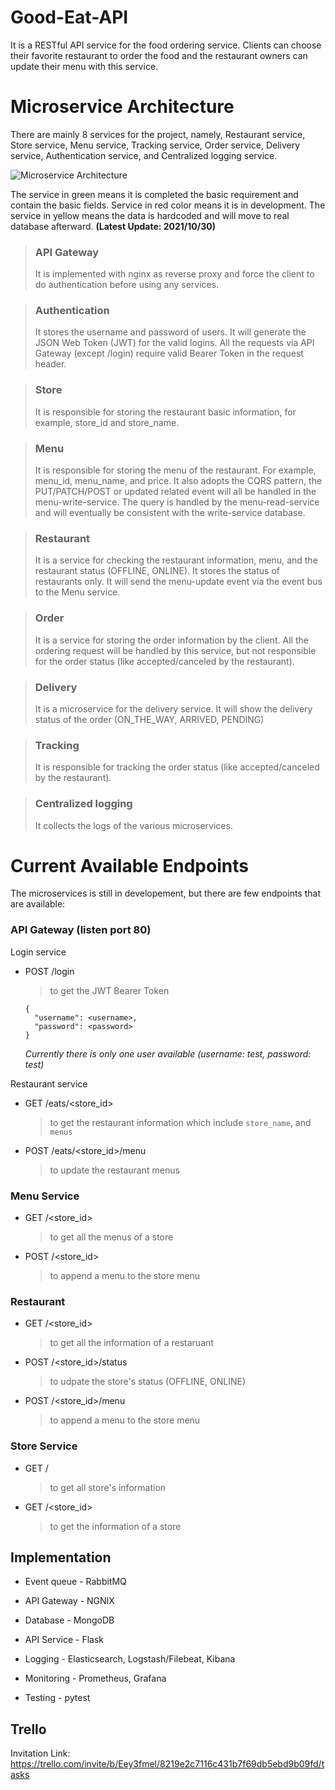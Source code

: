 # Good-Eat-API
It is a RESTful API service for the food ordering service. Clients can choose their favorite restaurant to order the food and the restaurant owners can update their menu with this service.

# Microservice Architecture

There are mainly 8 services for the project, namely, Restaurant service, Store service, Menu service, Tracking service, Order service, Delivery service, Authentication service, and Centralized logging service.

![Microservice Architecture](https://user-images.githubusercontent.com/93090281/139533871-d641e0d2-a6ff-4482-b3bc-8b60e4734d98.png)

The service in green means it is completed the basic requirement and contain the basic fields. Service in red color means it is in development. The service in yellow means the data is hardcoded and will move to real database afterward. **(Latest Update: 2021/10/30)**

> ### **API Gateway**
> It is implemented with nginx as reverse proxy and force the client to do authentication before using any services.

> ### **Authentication**
> It stores the username and password of users. It will generate the JSON Web Token (JWT) for the valid logins. All the requests via API Gateway (except /login) require valid Bearer Token in the request header.

> ### **Store**
> It is responsible for storing the restaurant basic information, for example, store_id and store_name.

> ### **Menu**
> It is responsible for storing the menu of the restaurant. For example, menu_id, 
menu_name, and price. It also adopts the CQRS pattern, the PUT/PATCH/POST or updated related event will all be handled in the menu-write-service. The query is handled by the menu-read-service and will eventually be consistent with the write-service database.

> ### **Restaurant**
> It is a service for checking the restaurant information, menu, and the restaurant status (OFFLINE, ONLINE). It stores the status of restaurants only. It will send the menu-update event via the event bus to the Menu service.

> ### **Order**
> It is a service for storing the order information by the client. All the ordering request will be handled by this service, but not responsible for the order status (like accepted/canceled by the restaurant).

> ### **Delivery**
> It is a microservice for the delivery service. It will show the delivery status of the order (ON_THE_WAY, ARRIVED, PENDING)

> ### **Tracking**
> It is responsible for tracking the order status (like accepted/canceled by the restaurant).

> ### **Centralized logging**
> It collects the logs of the various microservices. 

# Current Available Endpoints
The microservices is still in developement, but there are few endpoints that are available:
### **API Gateway (listen port 80)**
  Login service
  - POST /login 
    > to get the JWT Bearer Token
    ```
    {
      "username": <username>,
      "password": <password>
    }
    ```
    _Currently there is only one user available (username: test, password: test)_

  Restaurant service
  - GET /eats/\<store_id\> 
    > to get the restaurant information which include `store_name`, and `menus`

  - POST /eats/\<store_id\>/menu
    > to update the restaurant menus

### **Menu Service**
  - GET /<store_id>
    > to get all the menus of a store
  - POST /<store_id>
    > to append a menu to the store menu

### **Restaurant**
  - GET /<store_id>
    > to get all the information of a restaruant
  - POST /<store_id>/status
    > to udpate the store's status (OFFLINE, ONLINE)
  - POST /<store_id>/menu
    > to append a menu to the store menu

### **Store Service**
  - GET /
    > to get all store's information
  - GET /<store_id>
    > to get the information of a store

## Implementation
- Event queue - RabbitMQ
- API Gateway - NGNIX
- Database - MongoDB
- API Service - Flask

- Logging - Elasticsearch, Logstash/Filebeat, Kibana
- Monitoring - Prometheus, Grafana

- Testing - pytest

## Trello
Invitation Link: https://trello.com/invite/b/Eey3fmel/8219e2c7116c431b7f69db5ebd9b09fd/tasks